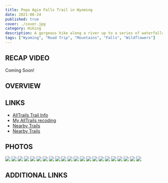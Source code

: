 ```yaml
---
title: Popo Agie Falls Trail in Wyoming
date: 2021-06-24
published: true
cover: ./cover.jpg
category: Hiking
description: A gorgeous hike along a river up to a series of waterfalls. The wildflowers were blooming, the sun was shining, and the falls were a perfect destination to relax after a short, moderate hike.
tags: ["Wyoming", "Road Trip", "Mountains", "Falls", "Wildflowers"]
---
```


## RECAP VIDEO

Coming Soon!


## OVERVIEW


## LINKS
- <a href="https://www.alltrails.com/explore/trail/us/wyoming/popo-agie-falls-trail--3" alt="AllTrails trail info" target="_blank">AllTrails Trail Info</a>
- <a href="https://www.alltrails.com/explore/recording/loch-lomond-be3b0b5--2" alt="Popo Agie AllTrails Recording" target="_blank">My AllTrails recoding</a>
- <a href="https://www.alltrails.com/parks/us/wyoming/shoshone-national-forest?ref=result-card" alt="Nearby Trails to Popo Agie Falls trail" target="_blank">Nearby Trails</a>
- <a href="https://www.alltrails.com/parks/us/wyoming/shoshone-national-forest?ref=result-card" alt="Nearby Trails to Popo Agie Falls trail" target="_blank">Nearby Trails</a>





## PHOTOS
![](./imgs/1_.jpg "")
![](./imgs/2_.jpg "")
![](./imgs/3_.jpg "")
![](./imgs/4_.jpg "")
![](./imgs/5_.jpg "")
![](./imgs/6_.jpg "")
![](./imgs/7_.jpg "")
![](./imgs/8_.jpg "")
![](./imgs/9_.jpg "")
![](./imgs/10_.jpg "")
![](./imgs/12_.jpg "")
![](./imgs/13_.jpg "")
![](./imgs/14_.jpg "")
![](./imgs/15_.jpg "")
![](./imgs/16_.jpg "")
![](./imgs/17_.jpg "")
![](./imgs/18_.jpg "")
![](./imgs/19_.jpg "")
![](./imgs/21_.jpg "")
![](./imgs/22_.jpg "")
![](./imgs/23_.jpg "")
![](./imgs/24_.jpg "")




## ADDITIONAL LINKS
